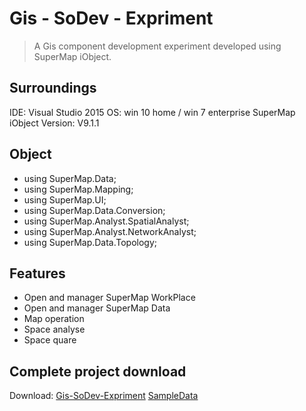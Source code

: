 ﻿# Gis - SoDev - Expriment

> A Gis component development experiment developed using SuperMap iObject.

## Surroundings
IDE: Visual Studio 2015
OS: win 10 home / win 7 enterprise
SuperMap iObject Version: V9.1.1 

## Object
 - using SuperMap.Data;
 - using SuperMap.Mapping;
 - using SuperMap.UI;
 - using SuperMap.Data.Conversion;
 - using SuperMap.Analyst.SpatialAnalyst;
 - using SuperMap.Analyst.NetworkAnalyst;
 - using SuperMap.Data.Topology;

## Features
- Open and manager SuperMap WorkPlace
- Open and manager SuperMap Data
- Map operation
- Space analyse
- Space quare 

## Complete project download

 Download:
  [Gis-SoDev-Expriment](http://frytea-data.test.upcdn.net/2019051020105572386317.zip)
  [SampleData]()